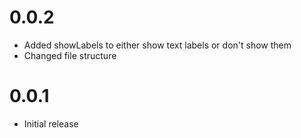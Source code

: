 # 0.0.2

* Added showLabels to either show text labels or don't show them
* Changed file structure

# 0.0.1

* Initial release
